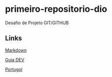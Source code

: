 # primeiro-repositorio-dio
Desafio de Projeto GIT/GITHUB


## Links
[Markdown](https://markdownguide.org/basic-syntax/)

[Guia DEV](https://github.com/arthurspk/guiadevbrasil)

[Portugol](https://portugol-webstudio.cubos.io/ide)
